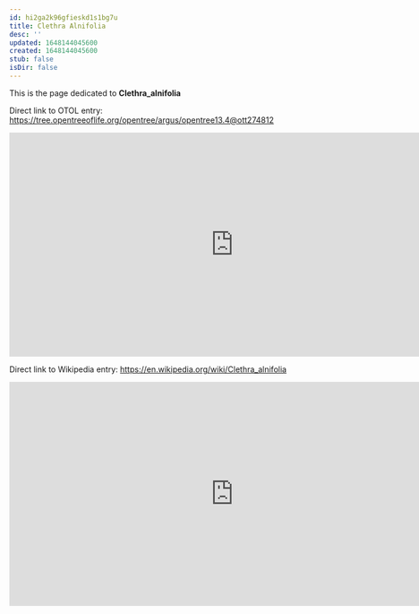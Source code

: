 ```yaml
---
id: hi2ga2k96gfieskd1s1bg7u
title: Clethra Alnifolia
desc: ''
updated: 1648144045600
created: 1648144045600
stub: false
isDir: false
---
```

This is the page dedicated to **Clethra_alnifolia**


Direct link to OTOL entry: https://tree.opentreeoflife.org/opentree/argus/opentree13.4@ott274812



<html>
    <body>
    <iframe src="https://tree.opentreeoflife.org/opentree/argus/opentree13.4@ott274812"
    width="800" height="400" frameborder="0" allowfullscreen> </iframe>
    </body>
</html>
    


Direct link to Wikipedia entry: https://en.wikipedia.org/wiki/Clethra_alnifolia



<html>
    <body>
    <iframe src="https://en.wikipedia.org/wiki/Clethra_alnifolia"
    width="800" height="400" frameborder="0" allowfullscreen> </iframe>
    </body>
</html>
    
